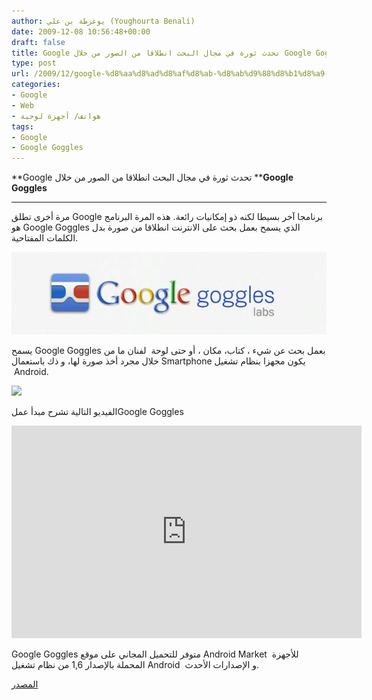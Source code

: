 ```yaml
---
author: يوغرطة بن علي (Youghourta Benali)
date: 2009-12-08 10:56:48+00:00
draft: false
title: Google تحدث ثورة في مجال البحث انطلاقا من الصور من خلال Google Goggles
type: post
url: /2009/12/google-%d8%aa%d8%ad%d8%af%d8%ab-%d8%ab%d9%88%d8%b1%d8%a9-%d9%81%d9%8a-%d9%85%d8%ac%d8%a7%d9%84-%d8%a7%d9%84%d8%a8%d8%ad%d8%ab-%d8%a7%d9%86%d8%b7%d9%84%d8%a7%d9%82%d8%a7-%d9%85%d9%86-%d8%a7%d9%84%d8%b5/
categories:
- Google
- Web
- هواتف/ أجهزة لوحية
tags:
- Google
- Google Goggles
---
```


**Google تحدث ثورة في مجال البحث انطلاقا من الصور من خلال ****Google Goggles**



** **

مرة أخرى تطلق Google برنامجا آخر بسيطا لكنه ذو إمكانيات رائعة. هذه المرة البرنامج هو Google Goggles  الذي يسمح بعمل بحث على الانترنت انطلاقا من صورة بدل الكلمات المفتاحية.


![](Google-Goggles.jpg)




يسمح Google Goggles بعمل بحث عن شيء ، كتاب، مكان ، أو حتى لوحة  لفنان ما من خلال مجرد أخذ صورة لها، و ذك باستعمال Smartphone يكون مجهزا بنظام تشغيل  Android.


![](goggles_book.png)




<!-- more -->

الفيديو التالية تشرح مبدأ عملGoogle Goggles


<object classid="clsid:d27cdb6e-ae6d-11cf-96b8-444553540000" width="560" codebase="http://download.macromedia.com/pub/shockwave/cabs/flash/swflash.cab#version=6,0,40,0" height="340"><embed src="http://www.youtube.com/v/Hhgfz0zPmH4&hl=fr_FR&fs=1&" allowscriptaccess="always" height="340" width="560" allowfullscreen="true" type="application/x-shockwave-flash"></embed></object>

Google Goggles متوفر للتحميل المجاني على موقع Android Market  للأجهزة المحملة بالإصدار 1,6 من نظام تشغيل Android  و الإصدارات الأحدث.

[المصدر](http://www.google.com/mobile/goggles/#landmark)

